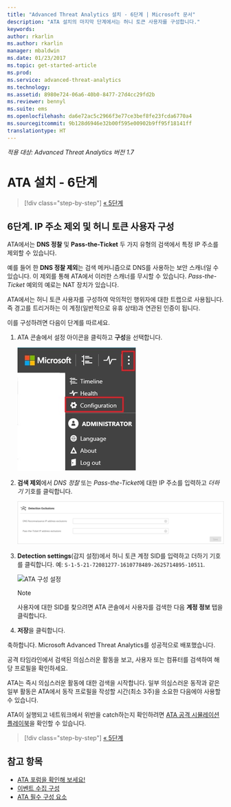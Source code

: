 ```yaml
---
title: "Advanced Threat Analytics 설치 - 6단계 | Microsoft 문서"
description: "ATA 설치의 마지막 단계에서는 허니 토큰 사용자를 구성합니다."
keywords: 
author: rkarlin
ms.author: rkarlin
manager: mbaldwin
ms.date: 01/23/2017
ms.topic: get-started-article
ms.prod: 
ms.service: advanced-threat-analytics
ms.technology: 
ms.assetid: 8980e724-06a6-40b0-8477-27d4cc29fd2b
ms.reviewer: bennyl
ms.suite: ems
ms.openlocfilehash: da6e72ac5c2966f3e77ce3bef8fe23fcda6770a4
ms.sourcegitcommit: 9b128d6946e32b00f595e00902b9ff95f18141ff
translationtype: HT
---
```

*적용 대상: Advanced Threat Analytics 버전 1.7*



# <a name="install-ata---step-6"></a>ATA 설치 - 6단계

>[!div class="step-by-step"]
[« 5단계](install-ata-step5.md)

## <a name="step-6-configure--ip-address-exclusions-and-honeytoken-user"></a>6단계. IP 주소 제외 및 허니 토큰 사용자 구성
ATA에서는 **DNS 정찰** 및 **Pass-the-Ticket** 두 가지 유형의 검색에서 특정 IP 주소를 제외할 수 있습니다. 

예를 들어 한 **DNS 정찰 제외**는 검색 메커니즘으로 DNS를 사용하는 보안 스캐너일 수 있습니다. 이 제외를 통해 ATA에서 이러한 스캐너를 무시할 수 있습니다. *Pass-the-Ticket* 예외의 예로는 NAT 장치가 있습니다.    

ATA에서는 허니 토큰 사용자를 구성하여 악의적인 행위자에 대한 트랩으로 사용됩니다. 즉 경고를 트리거하는 이 계정(일반적으로 유휴 상태)과 연관된 인증이 됩니다.

이를 구성하려면 다음이 단계를 따르세요.

1.  ATA 콘솔에서 설정 아이콘을 클릭하고 **구성**을 선택합니다.

    ![ATA 구성 설정](media/ATA-config-icon.JPG)

2.  **검색 제외**에서 *DNS 정찰* 또는 *Pass-the-Ticket*에 대한 IP 주소를 입력하고 *더하기* 기호를 클릭합니다.

    ![변경 내용 저장](media/ATA-exclusions.png)

3.  **Detection settings**(감지 설정)에서 허니 토큰 계정 SID를 입력하고 더하기 기호를 클릭합니다. 예: `S-1-5-21-72081277-1610778489-2625714895-10511`.

    ![ATA 구성 설정](media/ATA-honeytoken.png)

    > [!NOTE]
    > 사용자에 대한 SID를 찾으려면 ATA 콘솔에서 사용자를 검색한 다음 **계정 정보** 탭을 클릭합니다. 

4.  **저장**을 클릭합니다.


축하합니다. Microsoft Advanced Threat Analytics를 성공적으로 배포했습니다.

공격 타임라인에서 검색된 의심스러운 활동을 보고, 사용자 또는 컴퓨터를 검색하여 해당 프로필을 확인하세요.

ATA는 즉시 의심스러운 활동에 대한 검색을 시작합니다. 일부 의심스러운 동작과 같은 일부 활동은 ATA에서 동작 프로필을 작성할 시간(최소 3주)을 소요한 다음에야 사용할 수 있습니다.

ATA이 실행되고 네트워크에서 위반을 catch하는지 확인하려면 [ATA 공격 시뮬레이션 플레이북](https://docs.microsoft.com/enterprise-mobility-security/solutions/ata-attack-simulation-playbook)을 확인할 수 있습니다.


>[!div class="step-by-step"]
[« 5단계](install-ata-step5.md)


## <a name="see-also"></a>참고 항목

- [ATA 포럼을 확인해 보세요!](https://social.technet.microsoft.com/Forums/security/home?forum=mata)
- [이벤트 수집 구성](configure-event-collection.md)
- [ATA 필수 구성 요소](/advanced-threat-analytics/plan-design/ata-prerequisites)

